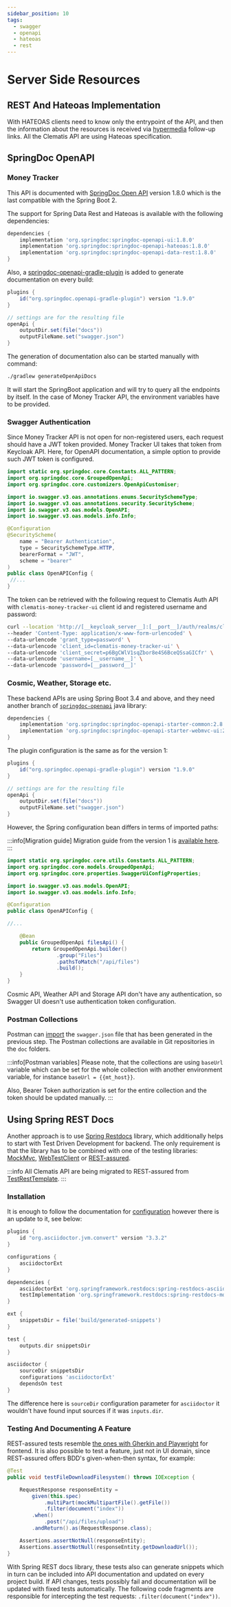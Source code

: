 ```yaml
---
sidebar_position: 10
tags:
  - swagger
  - openapi
  - hateoas
  - rest
---
```


# Server Side Resources

## REST And Hateoas Implementation

With HATEOAS clients need to know only the 
entrypoint of the API, and then the information
about the resources is received via [hypermedia](https://en.wikipedia.org/wiki/Hypermedia)
follow-up links. All the Clematis API are using Hateoas specification.

## SpringDoc OpenAPI

### Money Tracker 

This API is documented with [SpringDoc Open API](https://springdoc.org/v1/)
version 1.8.0 which is the last compatible with the Spring Boot 2.

The support for Spring Data Rest and Hateoas is available with the 
following dependencies:

````groovy title="build.gradle"
dependencies {
    implementation 'org.springdoc:springdoc-openapi-ui:1.8.0'
    implementation 'org.springdoc:springdoc-openapi-hateoas:1.8.0'
    implementation 'org.springdoc:springdoc-openapi-data-rest:1.8.0'
}
````
Also, a [springdoc-openapi-gradle-plugin](https://github.com/springdoc/springdoc-openapi-gradle-plugin)
is added to generate documentation on every build:

````groovy title="build.gradle"
plugins {
    id("org.springdoc.openapi-gradle-plugin") version "1.9.0"
}

// settings are for the resulting file 
openApi {
    outputDir.set(file("docs"))
    outputFileName.set("swagger.json")
}
````
The generation of documentation also can be started manually with command:
````bash
./gradlew generateOpenApiDocs
````
It will start the SpringBoot application and will try to query all the endpoints
by itself. In the case of Money Tracker API, the environment variables have to be provided.

### Swagger Authentication

Since Money Tracker API is not open for non-registered users, each request should have
a JWT token provided. Money Tracker UI takes that token from Keycloak API. Here, for 
OpenAPI documentation, a simple option to provide such JWT token is configured. 

````java title="src/main/java/org/clematis/mt/config/OpenAPIConfig.java"
import static org.springdoc.core.Constants.ALL_PATTERN;
import org.springdoc.core.GroupedOpenApi;
import org.springdoc.core.customizers.OpenApiCustomiser;

import io.swagger.v3.oas.annotations.enums.SecuritySchemeType;
import io.swagger.v3.oas.annotations.security.SecurityScheme;
import io.swagger.v3.oas.models.OpenAPI;
import io.swagger.v3.oas.models.info.Info;

@Configuration
@SecurityScheme(
    name = "Bearer Authentication",
    type = SecuritySchemeType.HTTP,
    bearerFormat = "JWT",
    scheme = "bearer"
)
public class OpenAPIConfig {
 //...
}
````

The token can be retrieved with the following request to Clematis Auth API with
`clematis-money-tracker-ui` client id and registered username and password:

````bash
curl --location 'http://[__keycloak_server__]:[__port__]/auth/realms/clematis/protocol/openid-connect/token' \
--header 'Content-Type: application/x-www-form-urlencoded' \
--data-urlencode 'grant_type=password' \
--data-urlencode 'client_id=clematis-money-tracker-ui' \
--data-urlencode 'client_secret=p6BgCWlV1sqZbor8e4S6BceQSsaGICfr' \
--data-urlencode 'username=[__username__]' \
--data-urlencode 'password=[__password__]'
````

### Cosmic, Weather, Storage etc.

These backend APIs are using Spring Boot 3.4 and above, and they need another branch of [`springdoc-openapi`](https://springdoc.org/#Introduction)
java library:

````groovy title="build.gradle"
dependencies {
    implementation 'org.springdoc:springdoc-openapi-starter-common:2.8.5'
    implementation 'org.springdoc:springdoc-openapi-starter-webmvc-ui:2.8.5'
}
````

The plugin configuration is the same as for the version 1:

````groovy title="build.gradle"
plugins {
    id("org.springdoc.openapi-gradle-plugin") version "1.9.0"
}

// settings are for the resulting file 
openApi {
    outputDir.set(file("docs"))
    outputFileName.set("swagger.json")
}
````
However, the Spring configuration bean differs in terms of imported paths:

:::info[Migration guide]
Migration guide from the version 1 is [available here](https://springdoc.org/#migrating-from-springdoc-v1).
:::

````java 
import static org.springdoc.core.utils.Constants.ALL_PATTERN;
import org.springdoc.core.models.GroupedOpenApi;
import org.springdoc.core.properties.SwaggerUiConfigProperties;

import io.swagger.v3.oas.models.OpenAPI;
import io.swagger.v3.oas.models.info.Info;

@Configuration
public class OpenAPIConfig {

//...

    @Bean
    public GroupedOpenApi filesApi() {
        return GroupedOpenApi.builder()
                .group("Files")
                .pathsToMatch("/api/files")
                .build();
    }
}
````

Cosmic API, Weather API and Storage API don't have any authentication, so Swagger UI doesn't use
authentication token configuration.

### Postman Collections

Postman can [import](https://learning.postman.com/docs/getting-started/importing-and-exporting/importing-from-swagger/)
the `swagger.json` file that has been generated in the previous step. The Postman collections
are available in Git repositories in the `doc` folders.

:::info[Postman variables]
Please note, that the collections are using `baseUrl` variable which can be set 
for the whole collection with another environment variable, for instance `baseUrl = {{mt_host}}`.

Also, Bearer Token authorization is set for the entire collection and the token should be updated manually.
:::

## Using Spring REST Docs

Another approach is to use [Spring Restdocs](https://docs.spring.io/spring-restdocs/docs/current/reference/htmlsingle/#introduction) library, which additionally helps to start with 
Test Driven Development for backend. The only requirement is that the library has to be combined with one
of the testing libraries: [MockMvc](https://spring.io/guides/gs/testing-web), 
[WebTestClient](https://docs.spring.io/spring-framework/reference/testing/webtestclient.html)
or [REST-assured](https://rest-assured.io). 

:::info
All Clematis API are being migrated to REST-assured from [TestRestTemplate](https://docs.spring.io/spring-boot//api/java/org/springframework/boot/test/web/client/TestRestTemplate.html).
:::

### Installation

It is enough to follow the documentation for [configuration](https://docs.spring.io/spring-restdocs/docs/current/reference/htmlsingle/#getting-started-build-configuration)
however there is an update to it, see below:

````groovy title="build.gradle"
plugins { 
	id "org.asciidoctor.jvm.convert" version "3.3.2"
}

configurations {
	asciidoctorExt 
}

dependencies {
	asciidoctorExt 'org.springframework.restdocs:spring-restdocs-asciidoctor' 
	testImplementation 'org.springframework.restdocs:spring-restdocs-mockmvc' 
}

ext { 
	snippetsDir = file('build/generated-snippets')
}

test { 
	outputs.dir snippetsDir
}

asciidoctor { 
	sourceDir snippetsDir 
	configurations 'asciidoctorExt' 
	dependsOn test 
}
````
The difference here is `sourceDir` configuration parameter for `asciidoctor` it wouldn't have
found input sources if it was `inputs.dir`.

### Testing And Documenting A Feature

REST-assured tests resemble [the ones with Gherkin and Playwright](cucumber-playwright.md) for frontend.
It is also possible to test a feature, just not in UI domain, since 
REST-assured offers BDD's given-when-then syntax, for example:

````java title="src/test/java/org/clematis/storage/controller/StorageControllerTests.java"
@Test
public void testFileDownloadFilesystem() throws IOException {

    RequestResponse responseEntity =
        given(this.spec)
            .multiPart(mockMultipartFile().getFile())
            .filter(document("index"))
        .when()
            .post("/api/files/upload")
        .andReturn().as(RequestResponse.class);

    Assertions.assertNotNull(responseEntity);
    Assertions.assertNotNull(responseEntity.getDownloadUrl());
}
````
With Spring REST docs library, these tests also can generate snippets which in turn 
can be included into API documentation and updated on every project build. If API 
changes, tests possibly fail and documentation will be updated with fixed tests
automatically. The following code fragments are responsible for intercepting 
the test requests: `.filter(document("index"))`.


